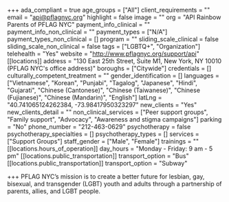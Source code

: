 +++
ada_compliant = true
age_groups = ["All"]
client_requirements = ""
email = "api@pflagnyc.org"
highlight = false
image = ""
org = "API Rainbow Parents of PFLAG NYC"
payment_info_clinical = ""
payment_info_non_clinical = ""
payment_types = ["N/A"]
payment_types_non_clinical = []
program = ""
sliding_scale_clinical = false
sliding_scale_non_clinical = false
tags = ["LGBTQ+", "Organization"]
telehealth = "Yes"
website = "http://www.pflagnyc.org/support/api"
[[locations]]
address = "130 East 25th Street, Suite M1, New York, NY 10010 (PFLAG NYC's office address)"
boroughs = ["Citywide"]
credentials = []
culturally_competent_treatment = ""
gender_identification = []
languages = ["Vietnamese", "Korean", "Punjabi", "Tagalog", "Japanese", "Hindi", "Gujarati", "Chinese (Cantonese)", "Chinese (Taiwanese)", "Chinese (Fujianese)", "Chinese (Mandarin)", "English"]
latLng = "40.741065124262384, -73.98417950323297"
new_clients = "Yes"
new_clients_detail = ""
non_clinical_services = ["Peer support groups", "Family support", "Advocacy", "Awareness and stigma campaigns"]
parking = "No"
phone_number = "212-463-0629"
psychotherapy = false
psychotherapy_specialties = []
psychotherapy_types = []
services = ["Support Groups"]
staff_gender = ["Male", "Female"]
trainings = ""
[[locations.hours_of_operation]]
day_hours = "Monday - Friday: 9 am - 5 pm"
[[locations.public_transportation]]
transport_option = "Bus"
[[locations.public_transportation]]
transport_option = "Subway"

+++
PFLAG NYC’s mission is to create a better future for lesbian, gay, bisexual, and transgender (LGBT) youth and adults through a partnership of parents, allies, and LGBT people.